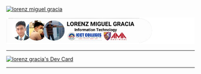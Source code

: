 [![lorenz miguel gracia](https://img.shields.io/badge/lorenz%20miguel%20gracia-enthusiast%20in%20web%20developments-green?labelColor=lightblue&style=flat-square&link=https://l.facebook.com/l.php?u=http%3A%2F%2Flucidtechinnovations.rf.gd%2F%3Ffbclid%3DIwZXh0bgNhZW0CMTAAAR1g5k-2MO8dEvGVRDLpA5cpVzHRVlUGDd-8q2hrFs8OInsZrPhAOb2jwo0_aem_AbLdEjIzr8haC2Nsm5lSG5RbKLwYiM0ysXKWCi1-jpmiF0NyaIz4WxauwktN4qI7_cmz_UhB0C6NXzQbHNkCNOsO&h=AT31zfVo1XRF4-SVz0JyTAP17WpmOThVcUn0130zhNKBFxWv4-HRmZupCQ1z_JYakd9SOrZ9uKxe6LBKyQVxwIUaeogLFhe37KBP4-5uPYuxjI1TO5IZlUeO663rLUr1MoWaNA)](https://l.facebook.com/l.php?u=http%3A%2F%2Flucidtechinnovations.rf.gd%2F%3Ffbclid%3DIwZXh0bgNhZW0CMTAAAR1g5k-2MO8dEvGVRDLpA5cpVzHRVlUGDd-8q2hrFs8OInsZrPhAOb2jwo0_aem_AbLdEjIzr8haC2Nsm5lSG5RbKLwYiM0ysXKWCi1-jpmiF0NyaIz4WxauwktN4qI7_cmz_UhB0C6NXzQbHNkCNOsO&h=AT31zfVo1XRF4-SVz0JyTAP17WpmOThVcUn0130zhNKBFxWv4-HRmZupCQ1z_JYakd9SOrZ9uKxe6LBKyQVxwIUaeogLFhe37KBP4-5uPYuxjI1TO5IZlUeO663rLUr1MoWaNA)

![](src/image/LORENZ%20MIGUEL%20GRACIA.png?raw=true)

***
<a href="https://app.daily.dev/lorenzgracia"><img src="https://api.daily.dev/devcards/v2/gJbvjTwHoXt5OqCHsRwJv.png?type=wide&r=k3i" width="652" alt="lorenz gracia's Dev Card"/></a>

***
